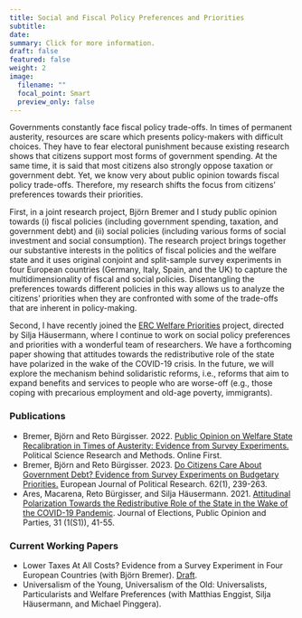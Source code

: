 ```yaml
---
title: Social and Fiscal Policy Preferences and Priorities 
subtitle: 
date: 
summary: Click for more information.
draft: false
featured: false
weight: 2
image:
  filename: ""
  focal_point: Smart
  preview_only: false
---
```


Governments constantly face fiscal policy trade-offs. In times of permanent austerity, resources are scare which presents policy-makers with difficult choices. They have to fear electoral punishment because existing research shows that citizens support most forms of government spending. At the same time, it is said that most citizens also strongly oppose taxation or government debt. Yet, we know very about public opinion towards fiscal policy trade-offs. Therefore, my research shifts the focus from citizens’ preferences towards their priorities.

First, in a joint research project, Björn Bremer and I study public opinion towards (i) fiscal policies (including government spending, taxation, and government debt) and (ii) social policies (including various forms of social investment and social consumption). The research project brings together our substantive interests in the politics of fiscal policies and the welfare state and it uses original conjoint and split-sample survey experiments in four European countries (Germany, Italy, Spain, and the UK) to capture the multidimensionality of fiscal and social policies. Disentangling the preferences towards different policies in this way allows us to analyze the citizens’ priorities when they are confronted with some of the trade-offs that are inherent in policy-making.

Second, I have recently joined the [ERC Welfare Priorities](http://welfarepriorities.eu) project, directed by Silja Häusermann, where I continue to work on social policy preferences and priorities with a wonderful team of researchers. We have a forthcoming paper showing that attitudes towards the redistributive role of the state have polarized in the wake of the COVID-19 crisis. In the future, we will explore the mechanism behind solidaristic reforms, i.e., reforms that aim to expand benefits and services to people who are worse-off (e.g., those coping with precarious employment and old-age poverty, immigrants).   

### Publications

* Bremer, Björn and Reto Bürgisser. 2022. [Public Opinion on Welfare State Recalibration in Times of Austerity: Evidence from Survey Experiments.](https://retobuergisser.com/publication/psrm_recalibration/) Political Science Research and Methods. Online First. 
* Bremer, Björn and Reto Bürgisser. 2023. [Do Citizens Care About Government Debt? Evidence from Survey Experiments on Budgetary Priorities.](https://retobuergisser.com/publication/ejpr_debt/) European Journal of Political Research. 62(1), 239-263.
* Ares, Macarena, Reto Bürgisser, and Silja Häusermann. 2021. [Attitudinal Polarization Towards the Redistributive Role of the State in the Wake of the COVID-19 Pandemic](https://retobuergisser.com/publication/jepop_polarization/JEPOP_polarization.pdf). Journal of Elections, Public Opinion and Parties, 31 (1(S1)), 41-55.

### Current Working Papers

* Lower Taxes At All Costs? Evidence from a Survey Experiment in Four European Countries (with Björn Bremer). [Draft](https://osf.io/preprints/socarxiv/e6ds9/). 
* Universalism of the Young, Universalism of the Old: Universalists, Particularists and Welfare Preferences (with Matthias Enggist, Silja Häusermann, and Michael Pinggera). 

